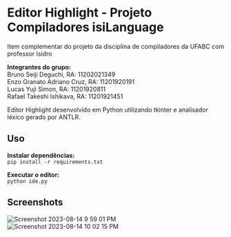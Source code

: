 # Editor Highlight - Projeto Compiladores isiLanguage
Item complementar do projeto da disciplina de compiladores da UFABC com professor Isidro

__Integrantes do grupo:__  
Bruno Seiji Deguchi, RA: 11202021349  
Enzo Granato Adriano Cruz, RA: 11201920191  
Lucas Yuji Simon, RA: 11201920811  
Rafael Takeshi Ishikava, RA: 11201921451

Editor Highlight desenvolvido em Python utilizando tkinter e analisador léxico gerado por ANTLR.

## Uso

__Instalar dependências:__  
`pip install -r requirements.txt`

__Executar o editor:__  
`python ide.py`

## Screenshots
![Screenshot 2023-08-14 9 59 01 PM](https://github.com/brunoseij/editor_texto_compiladores/assets/89802339/59df7693-06b1-4fdb-b68c-34c845a6d108)
![Screenshot 2023-08-14 10 02 15 PM](https://github.com/brunoseij/editor_texto_compiladores/assets/89802339/f373c081-16ef-4a93-b474-c5a8338fabaf)
